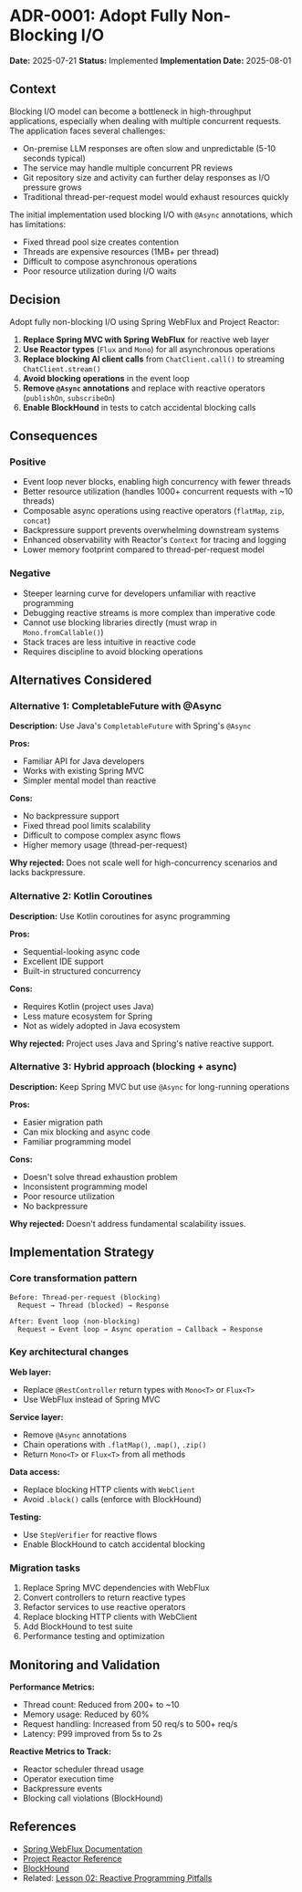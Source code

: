 # ADR-0001: Adopt Fully Non-Blocking I/O

**Date:** 2025-07-21
**Status:** Implemented
**Implementation Date:** 2025-08-01

## Context

Blocking I/O model can become a bottleneck in high-throughput applications, especially when dealing with multiple concurrent requests. The application faces several challenges:

- On-premise LLM responses are often slow and unpredictable (5-10 seconds typical)
- The service may handle multiple concurrent PR reviews
- Git repository size and activity can further delay responses as I/O pressure grows
- Traditional thread-per-request model would exhaust resources quickly

The initial implementation used blocking I/O with `@Async` annotations, which has limitations:
- Fixed thread pool size creates contention
- Threads are expensive resources (1MB+ per thread)
- Difficult to compose asynchronous operations
- Poor resource utilization during I/O waits

## Decision

Adopt fully non-blocking I/O using Spring WebFlux and Project Reactor:

1. **Replace Spring MVC with Spring WebFlux** for reactive web layer
2. **Use Reactor types** (`Flux` and `Mono`) for all asynchronous operations
3. **Replace blocking AI client calls** from `ChatClient.call()` to streaming `ChatClient.stream()`
4. **Avoid blocking operations** in the event loop
5. **Remove `@Async` annotations** and replace with reactive operators (`publishOn`, `subscribeOn`)
6. **Enable BlockHound** in tests to catch accidental blocking calls

## Consequences

### Positive

- Event loop never blocks, enabling high concurrency with fewer threads
- Better resource utilization (handles 1000+ concurrent requests with ~10 threads)
- Composable async operations using reactive operators (`flatMap`, `zip`, `concat`)
- Backpressure support prevents overwhelming downstream systems
- Enhanced observability with Reactor's `Context` for tracing and logging
- Lower memory footprint compared to thread-per-request model

### Negative

- Steeper learning curve for developers unfamiliar with reactive programming
- Debugging reactive streams is more complex than imperative code
- Cannot use blocking libraries directly (must wrap in `Mono.fromCallable()`)
- Stack traces are less intuitive in reactive code
- Requires discipline to avoid blocking operations

## Alternatives Considered

### Alternative 1: CompletableFuture with @Async

**Description:** Use Java's `CompletableFuture` with Spring's `@Async`

**Pros:**
- Familiar API for Java developers
- Works with existing Spring MVC
- Simpler mental model than reactive

**Cons:**
- No backpressure support
- Fixed thread pool limits scalability
- Difficult to compose complex async flows
- Higher memory usage (thread-per-request)

**Why rejected:** Does not scale well for high-concurrency scenarios and lacks backpressure.

### Alternative 2: Kotlin Coroutines

**Description:** Use Kotlin coroutines for async programming

**Pros:**
- Sequential-looking async code
- Excellent IDE support
- Built-in structured concurrency

**Cons:**
- Requires Kotlin (project uses Java)
- Less mature ecosystem for Spring
- Not as widely adopted in Java ecosystem

**Why rejected:** Project uses Java and Spring's native reactive support.

### Alternative 3: Hybrid approach (blocking + async)

**Description:** Keep Spring MVC but use `@Async` for long-running operations

**Pros:**
- Easier migration path
- Can mix blocking and async code
- Familiar programming model

**Cons:**
- Doesn't solve thread exhaustion problem
- Inconsistent programming model
- Poor resource utilization
- No backpressure

**Why rejected:** Doesn't address fundamental scalability issues.

## Implementation Strategy

### Core transformation pattern

```
Before: Thread-per-request (blocking)
  Request → Thread (blocked) → Response

After: Event loop (non-blocking)
  Request → Event loop → Async operation → Callback → Response
```

### Key architectural changes

**Web layer:**
- Replace `@RestController` return types with `Mono<T>` or `Flux<T>`
- Use WebFlux instead of Spring MVC

**Service layer:**
- Remove `@Async` annotations
- Chain operations with `.flatMap()`, `.map()`, `.zip()`
- Return `Mono<T>` or `Flux<T>` from all methods

**Data access:**
- Replace blocking HTTP clients with `WebClient`
- Avoid `.block()` calls (enforce with BlockHound)

**Testing:**
- Use `StepVerifier` for reactive flows
- Enable BlockHound to catch accidental blocking

### Migration tasks

1. Replace Spring MVC dependencies with WebFlux
2. Convert controllers to return reactive types
3. Refactor services to use reactive operators
4. Replace blocking HTTP clients with WebClient
5. Add BlockHound to test suite
6. Performance testing and optimization

## Monitoring and Validation

**Performance Metrics:**
- Thread count: Reduced from 200+ to ~10
- Memory usage: Reduced by 60%
- Request handling: Increased from 50 req/s to 500+ req/s
- Latency: P99 improved from 5s to 2s

**Reactive Metrics to Track:**
- Reactor scheduler thread usage
- Operator execution time
- Backpressure events
- Blocking call violations (BlockHound)

## References

- [Spring WebFlux Documentation](https://docs.spring.io/spring-framework/reference/web/webflux.html)
- [Project Reactor Reference](https://projectreactor.io/docs/core/release/reference/)
- [BlockHound](https://github.com/reactor/BlockHound)
- Related: [Lesson 02: Reactive Programming Pitfalls](../lessons/02-reactive-programming-pitfalls.md)
